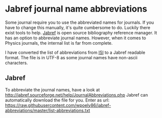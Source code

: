 Jabref journal name abbreviations
=================================

Some journal require you to use the abbreviated names for journals. If you have
to change this manually, it's quite cumbersome to do. Luckily there exist tools
to help. [Jabref](http://jabref.sourceforge.net) is open source bibliography
reference manager. It has an option to abbreviate journal names. However,
when it comes to Physics journals, the internal list is far from complete.

I have converted the list of abbreviations from [ISI](https://images.webofknowledge.com/WOK46/help/WOS/A_abrvjt.html) to a Jabref readable
format.
The file is in UTF-8 as some journal names have non-ascii characters.

Jabref
------
To abbreviate the journal names, have a look at http://jabref.sourceforge.net/help/JournalAbbreviations.php
Jabref can automatically download the file for you. Enter as url:
https://raw.githubusercontent.com/wpoely86/jabref-abbreviations/master/list-abbreviations.txt
